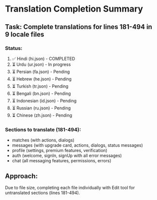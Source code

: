 # Translation Completion Summary

## Task: Complete translations for lines 181-494 in 9 locale files

### Status:
1. ✅ Hindi (hi.json) - COMPLETED
2. ⏳ Urdu (ur.json) - In progress
3. ⏳ Persian (fa.json) - Pending
4. ⏳ Hebrew (he.json) - Pending
5. ⏳ Turkish (tr.json) - Pending
6. ⏳ Bengali (bn.json) - Pending
7. ⏳ Indonesian (id.json) - Pending
8. ⏳ Russian (ru.json) - Pending
9. ⏳ Chinese (zh.json) - Pending

### Sections to translate (181-494):
- matches (with actions, dialogs)
- messages (with upgrade card, actions, dialogs, status messages)
- profile (settings, premium features, verification)
- auth (welcome, signIn, signUp with all error messages)
- chat (all messaging features, permissions, errors)

## Approach:
Due to file size, completing each file individually with Edit tool for untranslated sections (lines 181-494).
